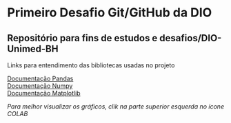 # Primeiro Desafio Git/GitHub da DIO
<h2>Repositório para fins de estudos e desafios/DIO-Unimed-BH</h2>
Links para entendimento das bibliotecas usadas no projeto 

[Documentação Pandas](https://pandas.pydata.org/docs/development/index.html#development)<br>
[Documentação Numpy](https://numpy.org/devdocs/dev/index.html#devindex)<br>
[Documentação Matplotlib](https://matplotlib.org/stable/index.html)

*Para melhor visualizar os gráficos, clik na parte superior esquerda no ícone COLAB*


